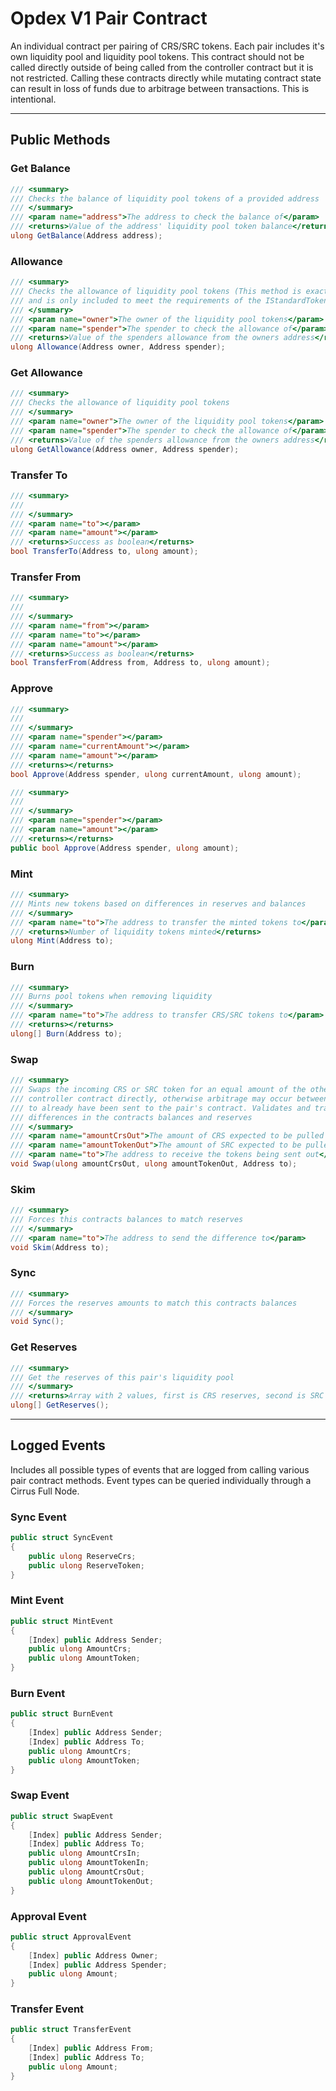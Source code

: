 # Opdex V1 Pair Contract

An individual contract per pairing of CRS/SRC tokens. Each pair includes it's own liquidity pool and liquidity pool tokens. This contract should not be called directly outside of being called from the controller contract but it is not restricted. Calling these contracts directly while mutating contract state can result in loss of funds due to arbitrage between transactions. This is intentional.

___

## Public Methods

### Get Balance

```C#
/// <summary>
/// Checks the balance of liquidity pool tokens of a provided address
/// </summary>
/// <param name="address">The address to check the balance of</param>
/// <returns>Value of the address' liquidity pool token balance</returns>
ulong GetBalance(Address address);
```

### Allowance

```C#
/// <summary>
/// Checks the allowance of liquidity pool tokens (This method is exactly the same as `GetAllowance` 
/// and is only included to meet the requirements of the IStandardToken interface)
/// </summary>
/// <param name="owner">The owner of the liquidity pool tokens</param>
/// <param name="spender">The spender to check the allowance of</param>
/// <returns>Value of the spenders allowance from the owners address</returns>
ulong Allowance(Address owner, Address spender);
```

### Get Allowance

```C#
/// <summary>
/// Checks the allowance of liquidity pool tokens
/// </summary>
/// <param name="owner">The owner of the liquidity pool tokens</param>
/// <param name="spender">The spender to check the allowance of</param>
/// <returns>Value of the spenders allowance from the owners address</returns>
ulong GetAllowance(Address owner, Address spender);
```

### Transfer To

```C#
/// <summary>
/// 
/// </summary>
/// <param name="to"></param>
/// <param name="amount"></param>
/// <returns>Success as boolean</returns>
bool TransferTo(Address to, ulong amount);
```


### Transfer From

```C#
/// <summary>
/// 
/// </summary>
/// <param name="from"></param>
/// <param name="to"></param>
/// <param name="amount"></param>
/// <returns>Success as boolean</returns>
bool TransferFrom(Address from, Address to, ulong amount);
```

### Approve

```C#
/// <summary>
/// 
/// </summary>
/// <param name="spender"></param>
/// <param name="currentAmount"></param>
/// <param name="amount"></param>
/// <returns></returns>
bool Approve(Address spender, ulong currentAmount, ulong amount);

/// <summary>
/// 
/// </summary>
/// <param name="spender"></param>
/// <param name="amount"></param>
/// <returns></returns>
public bool Approve(Address spender, ulong amount);
```

### Mint

```C#
/// <summary>
/// Mints new tokens based on differences in reserves and balances
/// </summary>
/// <param name="to">The address to transfer the minted tokens to</param>
/// <returns>Number of liquidity tokens minted</returns>
ulong Mint(Address to);
```

### Burn

```C#
/// <summary>
/// Burns pool tokens when removing liquidity
/// </summary>
/// <param name="to">The address to transfer CRS/SRC tokens to</param>
/// <returns></returns>
ulong[] Burn(Address to);
```

### Swap

```C#
/// <summary>
/// Swaps the incoming CRS or SRC token for an equal amount of the other token in the pair. Should be called from the
/// controller contract directly, otherwise arbitrage may occur between transactions. Requires CRS or SRC token in amount
/// to already have been sent to the pair's contract. Validates and transfers the requested amount out based on
/// differences in the contracts balances and reserves
/// </summary>
/// <param name="amountCrsOut">The amount of CRS expected to be pulled out of the liquidity pool</param>
/// <param name="amountTokenOut">The amount of SRC expected to be pulled out of the liquidity pools</param>
/// <param name="to">The address to receive the tokens being sent out</param>
void Swap(ulong amountCrsOut, ulong amountTokenOut, Address to);
```

### Skim

```C#
/// <summary>
/// Forces this contracts balances to match reserves
/// </summary>
/// <param name="to">The address to send the difference to</param>
void Skim(Address to);
```

### Sync

```C#
/// <summary>
/// Forces the reserves amounts to match this contracts balances
/// </summary>
void Sync();
```

### Get Reserves

```C#
/// <summary>
/// Get the reserves of this pair's liquidity pool
/// </summary>
/// <returns>Array with 2 values, first is CRS reserves, second is SRC reserves</returns>
ulong[] GetReserves();
```

___

## Logged Events

Includes all possible types of events that are logged from calling various pair contract methods. Event types can be queried individually through a Cirrus Full Node.

### Sync Event

```C#
public struct SyncEvent
{
    public ulong ReserveCrs;
    public ulong ReserveToken;
}
```

### Mint Event

```C#
public struct MintEvent
{
    [Index] public Address Sender;
    public ulong AmountCrs;
    public ulong AmountToken;
}
```

### Burn Event

```C#
public struct BurnEvent
{
    [Index] public Address Sender;
    [Index] public Address To;
    public ulong AmountCrs;
    public ulong AmountToken;
}
```

### Swap Event

```C#
public struct SwapEvent
{
    [Index] public Address Sender;
    [Index] public Address To;
    public ulong AmountCrsIn;
    public ulong AmountTokenIn;
    public ulong AmountCrsOut;
    public ulong AmountTokenOut;
}
```

### Approval Event

```C#
public struct ApprovalEvent
{
    [Index] public Address Owner;
    [Index] public Address Spender;
    public ulong Amount;
}
```

### Transfer Event

```C#
public struct TransferEvent
{
    [Index] public Address From;
    [Index] public Address To;
    public ulong Amount;
}
```
